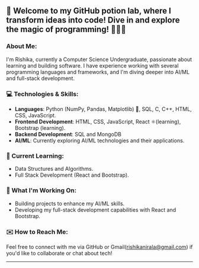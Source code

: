 ## 🔮 Welcome to my GitHub potion lab, where I transform ideas into code! Dive in and explore the magic of programming! 🧙‍♂️💡

### About Me:
I'm Rishika, currently a Computer Science Undergraduate, passionate about learning and building software. I have experience working with several programming languages and frameworks, and I'm diving deeper into AI/ML and full-stack development.

### 💻 Technologies & Skills:
- **Languages**: Python (NumPy, Pandas, Matplotlib) 🐍, SQL, C, C++, HTML, CSS, JavaScript.
- **Frontend Development**: HTML, CSS, JavaScript, React ⚛️(learning), Bootstrap (learning).
- **Backend Development**: SQL and MongoDB
- **AI/ML**: Currently exploring AI/ML technologies and their applications.

### 🌱 Current Learning:
- Data Structures and Algorithms.
- Full Stack Development (React and Bootstrap).

### 🚀 What I'm Working On:
- Building projects to enhance my AI/ML skills.
- Developing my full-stack development capabilities with React and Bootstrap.

### ✉️ How to Reach Me:
Feel free to connect with me via GitHub or Gmail(rishikanirala@gmail.com) if you'd like to collaborate or chat about tech!

---


